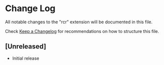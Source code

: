 # Change Log

All notable changes to the "rcr" extension will be documented in this file.

Check [Keep a Changelog](http://keepachangelog.com/) for recommendations on how to structure this file.

## [Unreleased]

- Initial release